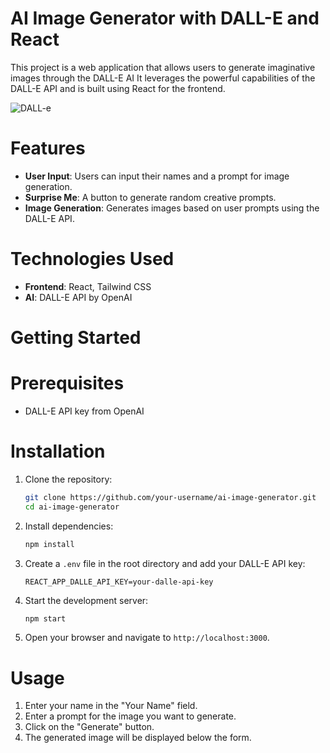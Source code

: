 

# AI Image Generator with DALL-E and React

This project is a web application that allows users to generate imaginative images through the DALL-E AI  It leverages the powerful capabilities of the DALL-E API and is built using React for the frontend.

![DALL-e](https://github.com/user-attachments/assets/30df718e-b21f-4036-9ba6-6995aeb2f0c9)

# Features

- **User Input**: Users can input their names and a prompt for image generation.
- **Surprise Me**: A button to generate random creative prompts.
- **Image Generation**: Generates images based on user prompts using the DALL-E API.

# Technologies Used

- **Frontend**: React, Tailwind CSS
- **AI**: DALL-E API by OpenAI

# Getting Started

# Prerequisites

- DALL-E API key from OpenAI

# Installation

1. Clone the repository:
    ```bash
    git clone https://github.com/your-username/ai-image-generator.git
    cd ai-image-generator
    ```

2. Install dependencies:
    ```bash
    npm install
    ```

3. Create a `.env` file in the root directory and add your DALL-E API key:
    ```env
    REACT_APP_DALLE_API_KEY=your-dalle-api-key
    ```

4. Start the development server:
    ```bash
    npm start
    ```

5. Open your browser and navigate to `http://localhost:3000`.

# Usage

1. Enter your name in the "Your Name" field.
2. Enter a prompt for the image you want to generate.
3. Click on the "Generate" button.
4. The generated image will be displayed below the form.

